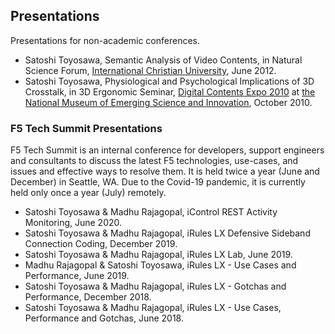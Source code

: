## Presentations

Presentations for non-academic conferences.

- Satoshi Toyosawa, Semantic Analysis of Video Contents, in Natural Science Forum, [International Christian University](https://www.icu.ac.jp/en/), June 2012.
- Satoshi Toyosawa, Physiological and Psychological Implications of 3D Crosstalk, in 3D Ergonomic Seminar, [Digital Contents Expo 2010](https://www.dcexpo.jp/en/) at [the National Museum of Emerging Science and Innovation](https://www.miraikan.jst.go.jp/en/), October 2010.


### F5 Tech Summit Presentations

F5 Tech Summit is an internal conference for developers, support engineers and consultants to discuss the latest F5 technologies, use-cases, and issues and effective ways to resolve them. It is held twice a year (June and December) in Seattle, WA. Due to the Covid-19 pandemic, it is currently held only once a year (July) remotely.

- Satoshi Toyosawa & Madhu Rajagopal, iControl REST Activity Monitoring, June 2020.
- Satoshi Toyosawa & Madhu Rajagopal, iRules LX Defensive Sideband Connection Coding, December 2019. <!-- Presented by Satoshi: LearnF5: https://f5u.csod.com/LMS/Video/LaunchVideo.aspx?loid=0c9ac811-2826-4a01-a4d7-110b31f226a7 -->
- Satoshi Toyosawa & Madhu Rajagopal, iRules LX Lab, June 2019.
- Madhu Rajagopal & Satoshi Toyosawa, iRules LX - Use Cases and Performance, June 2019. <!-- Presented by Madhu: LearnF5: https://f5u.csod.com/LMS/Video/LaunchVideo.aspx?loid=2594c161-7103-4fb3-88d0-9e7d3789bb77 -->
- Satoshi Toyosawa & Madhu Rajagopal, iRules LX - Gotchas and Performance, December 2018. <!--- Presented by Satoshi: LearnF5: https://f5u.csod.com/LMS/Video/LaunchVideo.aspx?loid=c8ff1a8c-f9b0-4281-b6d9-cc3da0a0c69e -->
- Satoshi Toyosawa & Madhu Rajagopal, iRules LX - Use Cases, Performance and Gotchas, June 2018. <!--- Presented by Satoshi: LearnF5: https://f5u.csod.com/LMS/Video/LaunchVideo.aspx?loid=e8ffe278-b4a0-4b05-b9be-9c3cba2a6baa -->

